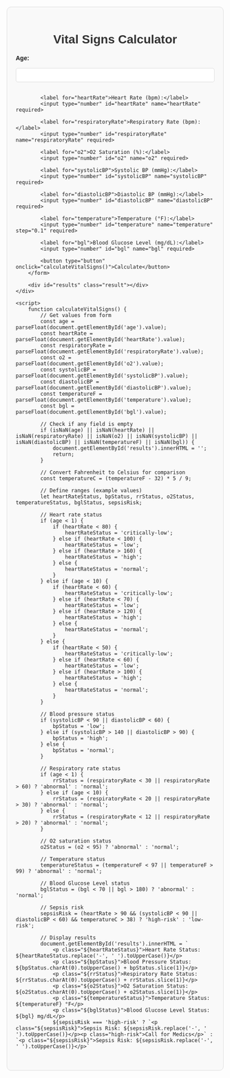 <!DOCTYPE html>
<html lang="en">
<head>
    <meta charset="UTF-8">
    <meta name="viewport" content="width=device-width, initial-scale=1.0">
    <title>Vital Signs Calculator</title>
    <style>
        body { font-family: Arial, sans-serif; margin: 20px; }
        h1 { text-align: center; color: #333; }
        .container { max-width: 800px; margin: auto; padding: 20px; border: 1px solid #ddd; border-radius: 10px; background-color: #f9f9f9; }
        form { display: grid; gap: 15px; }
        label { font-weight: bold; }
        input { padding: 8px; border: 1px solid #ddd; border-radius: 5px; width: 100%; }
        button { padding: 10px; border: none; border-radius: 5px; background-color: #007BFF; color: white; font-size: 16px; cursor: pointer; }
        button:hover { background-color: #0056b3; }
        .result { margin-top: 20px; }
        .result p { margin: 5px 0; }
        .normal { color: green; }
        .high { color: orange; }
        .low { color: red; }
        .critically-low { color: darkred; font-weight: bold; }
        .abnormal { color: red; }
        .high-risk { color: red; font-weight: bold; animation: blink 1s step-start infinite; }
        @keyframes blink {
            0% { visibility: hidden; }
            50% { visibility: visible; }
            100% { visibility: hidden; }
        }
    </style>
</head>
<body>
    <div class="container">
        <h1>Vital Signs Calculator</h1>
        <form id="vitalSignsForm">
            <label for="age">Age:</label>
            <input type="number" id="age" name="age" required>

            <label for="heartRate">Heart Rate (bpm):</label>
            <input type="number" id="heartRate" name="heartRate" required>

            <label for="respiratoryRate">Respiratory Rate (bpm):</label>
            <input type="number" id="respiratoryRate" name="respiratoryRate" required>

            <label for="o2">O2 Saturation (%):</label>
            <input type="number" id="o2" name="o2" required>

            <label for="systolicBP">Systolic BP (mmHg):</label>
            <input type="number" id="systolicBP" name="systolicBP" required>

            <label for="diastolicBP">Diastolic BP (mmHg):</label>
            <input type="number" id="diastolicBP" name="diastolicBP" required>

            <label for="temperature">Temperature (°F):</label>
            <input type="number" id="temperature" name="temperature" step="0.1" required>

            <label for="bgl">Blood Glucose Level (mg/dL):</label>
            <input type="number" id="bgl" name="bgl" required>

            <button type="button" onclick="calculateVitalSigns()">Calculate</button>
        </form>

        <div id="results" class="result"></div>
    </div>

    <script>
        function calculateVitalSigns() {
            // Get values from form
            const age = parseFloat(document.getElementById('age').value);
            const heartRate = parseFloat(document.getElementById('heartRate').value);
            const respiratoryRate = parseFloat(document.getElementById('respiratoryRate').value);
            const o2 = parseFloat(document.getElementById('o2').value);
            const systolicBP = parseFloat(document.getElementById('systolicBP').value);
            const diastolicBP = parseFloat(document.getElementById('diastolicBP').value);
            const temperatureF = parseFloat(document.getElementById('temperature').value);
            const bgl = parseFloat(document.getElementById('bgl').value);

            // Check if any field is empty
            if (isNaN(age) || isNaN(heartRate) || isNaN(respiratoryRate) || isNaN(o2) || isNaN(systolicBP) || isNaN(diastolicBP) || isNaN(temperatureF) || isNaN(bgl)) {
                document.getElementById('results').innerHTML = '';
                return;
            }

            // Convert Fahrenheit to Celsius for comparison
            const temperatureC = (temperatureF - 32) * 5 / 9;

            // Define ranges (example values)
            let heartRateStatus, bpStatus, rrStatus, o2Status, temperatureStatus, bglStatus, sepsisRisk;

            // Heart rate status
            if (age < 1) {
                if (heartRate < 80) {
                    heartRateStatus = 'critically-low';
                } else if (heartRate < 100) {
                    heartRateStatus = 'low';
                } else if (heartRate > 160) {
                    heartRateStatus = 'high';
                } else {
                    heartRateStatus = 'normal';
                }
            } else if (age < 10) {
                if (heartRate < 60) {
                    heartRateStatus = 'critically-low';
                } else if (heartRate < 70) {
                    heartRateStatus = 'low';
                } else if (heartRate > 120) {
                    heartRateStatus = 'high';
                } else {
                    heartRateStatus = 'normal';
                }
            } else {
                if (heartRate < 50) {
                    heartRateStatus = 'critically-low';
                } else if (heartRate < 60) {
                    heartRateStatus = 'low';
                } else if (heartRate > 100) {
                    heartRateStatus = 'high';
                } else {
                    heartRateStatus = 'normal';
                }
            }

            // Blood pressure status
            if (systolicBP < 90 || diastolicBP < 60) {
                bpStatus = 'low';
            } else if (systolicBP > 140 || diastolicBP > 90) {
                bpStatus = 'high';
            } else {
                bpStatus = 'normal';
            }

            // Respiratory rate status
            if (age < 1) {
                rrStatus = (respiratoryRate < 30 || respiratoryRate > 60) ? 'abnormal' : 'normal';
            } else if (age < 10) {
                rrStatus = (respiratoryRate < 20 || respiratoryRate > 30) ? 'abnormal' : 'normal';
            } else {
                rrStatus = (respiratoryRate < 12 || respiratoryRate > 20) ? 'abnormal' : 'normal';
            }

            // O2 saturation status
            o2Status = (o2 < 95) ? 'abnormal' : 'normal';

            // Temperature status
            temperatureStatus = (temperatureF < 97 || temperatureF > 99) ? 'abnormal' : 'normal';

            // Blood Glucose Level status
            bglStatus = (bgl < 70 || bgl > 180) ? 'abnormal' : 'normal';

            // Sepsis risk
            sepsisRisk = (heartRate > 90 && (systolicBP < 90 || diastolicBP < 60) && temperatureC > 38) ? 'high-risk' : 'low-risk';

            // Display results
            document.getElementById('results').innerHTML = `
                <p class="${heartRateStatus}">Heart Rate Status: ${heartRateStatus.replace('-', ' ').toUpperCase()}</p>
                <p class="${bpStatus}">Blood Pressure Status: ${bpStatus.charAt(0).toUpperCase() + bpStatus.slice(1)}</p>
                <p class="${rrStatus}">Respiratory Rate Status: ${rrStatus.charAt(0).toUpperCase() + rrStatus.slice(1)}</p>
                <p class="${o2Status}">O2 Saturation Status: ${o2Status.charAt(0).toUpperCase() + o2Status.slice(1)}</p>
                <p class="${temperatureStatus}">Temperature Status: ${temperatureF} °F</p>
                <p class="${bglStatus}">Blood Glucose Level Status: ${bgl} mg/dL</p>
                ${sepsisRisk === 'high-risk' ? `<p class="${sepsisRisk}">Sepsis Risk: ${sepsisRisk.replace('-', ' ').toUpperCase()}</p><p class="high-risk">Call for Medics</p>` : `<p class="${sepsisRisk}">Sepsis Risk: ${sepsisRisk.replace('-', ' ').toUpperCase()}</p>`
